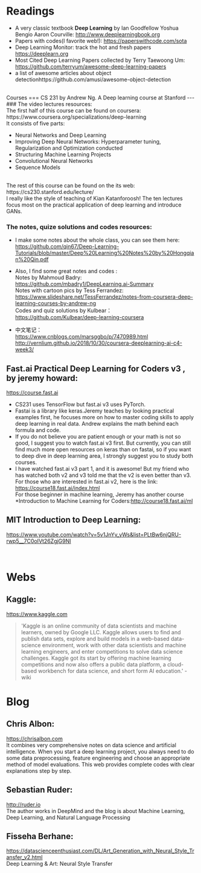 
Readings
===
* A very classic textbook **Deep Learning** by Ian Goodfellow Yoshua Bengio Aaron Courville: http://www.deeplearningbook.org 
* Papers with codes(I favorite web!): https://paperswithcode.com/sota 
* Deep Learning Monitor: track the hot and fresh papers https://deeplearn.org
* Most Cited Deep Learning Papers collected by Terry Taewoong Um: https://github.com/terryum/awesome-deep-learning-papers<br>
* a list of awesome articles about object detectionhttps://github.com/amusi/awesome-object-detection 
  
<br>
Courses
===
CS 231 by Andrew Ng. A Deep learning course at Stanford 
---
### The video lectures resources:<br>
The first half of this course can be found on coursera: https://www.coursera.org/specializations/deep-learning<br>
It consists of five parts: <br>

* Neural Networks and Deep Learning <br>
* Improving Deep Neural Networks: Hyperparameter tuning, Regularization and  Optimization conducted<br>
* Structuring Machine Learning Projects<br>
* Convolutional Neural Networks  <br>
* Sequence Models<br>
<br>
The rest of this course can be found on the its web: https://cs230.stanford.edu/lecture/ <br>
I really like the style of teaching of Kian Katanforoosh! The ten lectures focus most on the practical application of deep learning and introduce GANs.<br>
  
### The notes, quize solutions and codes resources:
* I make some notes about the whole class, you can see them here: https://github.com/qin67/Deep-Learning-Tutorials/blob/master/Deep%20Learning%20Notes%20by%20Hongqian%20Qin.pdf <br>
   
* Also, I find some great notes and codes :<br>
  Notes by Mahmoud Badry: https://github.com/mbadry1/DeepLearning.ai-Summary<br>
  Notes with cartoon pics by Tess Ferrandez: https://www.slideshare.net/TessFerrandez/notes-from-coursera-deep-learning-courses-by-andrew-ng<br>
  Codes and quiz solutions by Kulbear： https://github.com/Kulbear/deep-learning-coursera<br>
      
* 中文笔记：<br>
    https://www.cnblogs.com/marsggbo/p/7470989.html<br>
    http://vernlium.github.io/2018/10/30/coursera-deeplearning-ai-c4-week3/ <br>

## Fast.ai Practical Deep Learning for Coders v3 , by jeremy howard:
 https://course.fast.ai<br>
 * CS231 uses TensorFlow but fast.ai v3 uses PyTorch. 
 * Fastai is a library like keras.Jeremy teaches by looking practical examples first, he focuses more on how to master coding skills to apply deep learning in real data. Andrew explains the math behind each formula and code. 
 * If you do not believe you are patient enough or your math is not so good, I suggest you to watch fast.ai v3 first. But currently, you can still find much more open resources on keras than on fastai, so if you want to deep dive in deep learning area, I strongly suggest you to study both courses.
 * I have watched fast.ai v3 part 1, and it is awesome! But my friend who has watched both v2 and v3 told me that the v2 is even better than v3. For those who are interested in fast.ai v2, here is the link: https://course18.fast.ai/index.html<br>
For those beginner in machine learning, Jeremy has another course *Introduction to Machine Learning for Coders:http://course18.fast.ai/ml<br>

## MIT Introduction to Deep Learning:
https://www.youtube.com/watch?v=5v1JnYv_yWs&list=PLtBw6njQRU-rwp5__7C0oIVt26ZgjG9NI

<br>

Webs
===
## Kaggle:
https://www.kaggle.com<br>
>'Kaggle is an online community of data scientists and machine learners, owned by Google LLC. Kaggle allows users to find and publish data sets, explore and build models in a web-based data-science environment, work with other data scientists and machine learning engineers, and enter competitions to solve data science challenges. Kaggle got its start by offering machine learning competitions and now also offers a public data platform, a cloud-based workbench for data science, and short form AI education.' -wiki<br>


Blog
===
## Chris Albon: 
https://chrisalbon.com <br>
It combines very comprehensive notes on data science and artificial intelligence. When you start a deep learning project, you always need to do some data preprocessing, feature engineering and choose an appropriate method of model evaluations. This web provides complete codes with clear explanations step by step. <br>   
## Sebastian Ruder: 
http://ruder.io  <br>
The author works in DeepMind and the blog is about Machine Learning, Deep Learning, and Natural Language Processing
## Fisseha Berhane:
https://datascienceenthusiast.com/DL/Art_Generation_with_Neural_Style_Transfer_v2.html<br>
Deep Learning & Art: Neural Style Transfer
